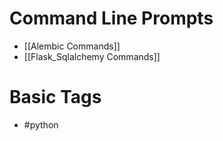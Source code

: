 # Command Line Prompts
- [[Alembic Commands]]
- [[Flask_Sqlalchemy Commands]]
# Basic Tags
- #python
